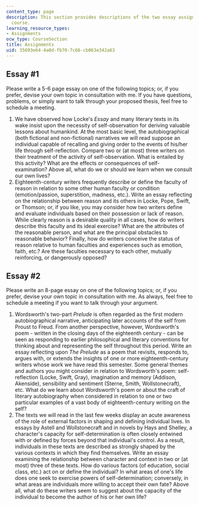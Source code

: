 ```yaml
---
content_type: page
description: This section provides descriptions of the two essay assignments for the
  course.
learning_resource_types:
- Assignments
ocw_type: CourseSection
title: Assignments
uid: 35693e64-4a0d-fb70-7c66-cb063e342a63
---
```


Essay #1
--------

Please write a 5-6 page essay on one of the following topics; or, if you prefer, devise your own topic in consultation with me. If you have questions, problems, or simply want to talk through your proposed thesis, feel free to schedule a meeting.

1.  We have observed how Locke's _Essay_ and many literary texts in its wake insist upon the necessity of self-observation for deriving valuable lessons about humankind. At the most basic level, the autobiographical (both fictional and non-fictional) narratives we will read suppose an individual capable of recalling and giving order to the events of his/her life through self-reflection. Compare two or (at most) three writers on their treatment of the activity of self-observation. What is entailed by this activity? What are the effects or consequences of self-examination? Above all, what do we or should we learn when we consult our own lives?
2.  Eighteenth-century writers frequently describe or define the faculty of reason in relation to some other human faculty or condition (emotion/passion, superstition, madness, etc.). Write an essay reflecting on the relationship between reason and its others in Locke, Pope, Swift, or Thomson; or, if you like, you may consider how two writers define and evaluate individuals based on their possession or lack of reason. While clearly reason is a desirable quality in all cases, how do writers describe this faculty and its ideal exercise? What are the attributes of the reasonable person, and what are the principal obstacles to reasonable behavior? Finally, how do writers conceive the status of reason relative to human faculties and experiences such as emotion, faith, etc.? Are these faculties necessary to each other, mutually reinforcing, or dangerously opposed?

Essay #2
--------

Please write an 8-page essay on one of the following topics; or, if you prefer, devise your own topic in consultation with me. As always, feel free to schedule a meeting if you want to talk through your argument.

1.  Wordsworth's two-part _Prelude_ is often regarded as the first modern autobiographical narrative, anticipating later accounts of the self from Proust to Freud. From another perspective, however, Wordsworth's poem - written in the closing days of the eighteenth century - can be seen as responding to earlier philosophical and literary conventions for thinking about and representing the self throughout this period. Write an essay reflecting upon _The Prelude_ as a poem that revisits, responds to, argues with, or extends the insights of one or more eighteenth-century writers whose work we have read this semester. Some general themes and authors you might consider in relation to Wordsworth's poem: self-reflection (Locke, Swift, Gray), imagination and memory (Addison, Akenside), sensibility and sentiment (Sterne, Smith, Wollstonecraft), etc. What do we learn about Wordsworth's poem or about the craft of literary autobiography when considered in relation to one or two particular examples of a vast body of eighteenth-century writing on the self?
2.  The texts we will read in the last few weeks display an acute awareness of the role of external factors in shaping and defining individual lives. In essays by Astell and Wollstonecraft and in novels by Hays and Shelley, a character's capacity for self-determination is often closely entwined with or defined by forces beyond that individual's control. As a result, individuals in these texts are described as strongly shaped by the various contexts in which they find themselves. Write an essay examining the relationship between character and context in two or (at most) three of these texts. How do various factors (of education, social class, etc.) act on or define the individual? In what areas of one's life does one seek to exercise powers of self-determination; conversely, in what areas are individuals more willing to accept their own fate? Above all, what do these writers seem to suggest about the capacity of the individual to become the author of his or her own life?